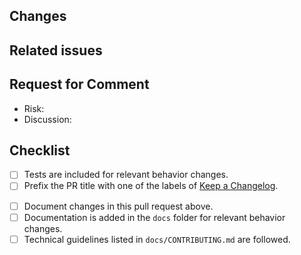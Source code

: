 ## Changes

<!-- Describe the changes you made. -->

## Related issues

<!--
Link to every issue from the issue tracker (if any) you addressed in this PR.
See [here](https://docs.github.com/en/get-started/writing-on-github/working-with-advanced-formatting/using-keywords-in-issues-and-pull-requests) on how to use keywords to automatically close the issue when someone merges the pull request
-->

## Request for Comment

* Risk: <!-- [low/mid/high] -->
* Discussion: <!-- [low/mid/high] -->

## Checklist

- [ ] Tests are included for relevant behavior changes.
- [ ] Prefix the PR title with one of the labels of [Keep a Changelog](https://keepachangelog.com/).
<!--
  - `[Added]`  for new features.
  - `[Changed]` for changes in existing functionality.
  - `[Deprecated]` for soon-to-be removed features.
  - `[Removed]` for now removed features.
  - `[Fixed]` for any bug fixes.
  - `[Security]` in case of vulnerabilities. 
-->
- [ ] Document changes in this pull request above.
- [ ] Documentation is added in the `docs` folder for relevant behavior changes.
- [ ] Technical guidelines listed in `docs/CONTRIBUTING.md` are followed.
